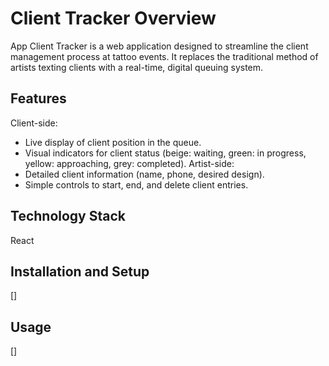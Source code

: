 # Client Tracker Overview

App Client Tracker is a web application designed to streamline the client management process at tattoo events. It replaces the traditional method of artists texting clients with a real-time, digital queuing system.

## Features

Client-side:
* Live display of client position in the queue.
* Visual indicators for client status (beige: waiting, green: in progress, yellow: approaching, grey: completed).
Artist-side:
* Detailed client information (name, phone, desired design).
* Simple controls to start, end, and delete client entries.

## Technology Stack

React

## Installation and Setup

[]

## Usage

[]
